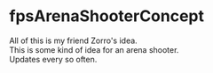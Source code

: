 # fpsArenaShooterConcept
All of this is my friend Zorro's idea.</br>
This is some kind of idea for an arena shooter.</br>
Updates every so often.
